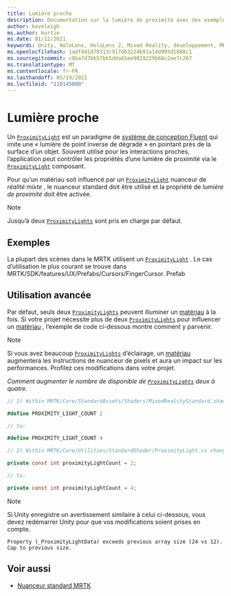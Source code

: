 ```yaml
---
title: Lumière proche
description: Documentation sur la lumière de proximité avec des exemples dans MRTK
author: keveleigh
ms.author: kurtie
ms.date: 01/12/2021
keywords: Unity, HoloLens, HoloLens 2, Mixed Reality, développement, MRTK
ms.openlocfilehash: 1adf4d1d70313c917d63224b91a14d995d1888c1
ms.sourcegitcommit: c0ba7d7bb57bb5dda65ee9019229b68c2ee7c267
ms.translationtype: MT
ms.contentlocale: fr-FR
ms.lasthandoff: 05/19/2021
ms.locfileid: "110145000"
---
```

# <a name="proximity-light"></a>Lumière proche

Un [`ProximityLight`](xref:Microsoft.MixedReality.Toolkit.Utilities.ProximityLight) est un paradigme de [système de conception Fluent](https://www.microsoft.com/design/fluent/) qui imite une « lumière de point inverse de dégradé » en pointant près de la surface d’un objet. Souvent utilisé pour les interactions proches, l’application peut contrôler les propriétés d’une lumière de proximité via le [`ProximityLight`](xref:Microsoft.MixedReality.Toolkit.Utilities.ProximityLight) composant.

Pour qu’un matériau soit influencé par un [`ProximityLight`](xref:Microsoft.MixedReality.Toolkit.Utilities.ProximityLight) nuanceur de *réalité mixte* , le nuanceur standard doit être utilisé et la propriété de *lumière de proximité* doit être activée.

> [!NOTE]
> Jusqu’à deux [`ProximityLights`](xref:Microsoft.MixedReality.Toolkit.Utilities.ProximityLight) sont pris en charge par défaut.

## <a name="examples"></a>Exemples

La plupart des scènes dans le MRTK utilisent un [`ProximityLight`](xref:Microsoft.MixedReality.Toolkit.Utilities.ProximityLight) . Le cas d’utilisation le plus courant se trouve dans MRTK/SDK/features/UX/Prefabs/Cursors/FingerCursor. Prefab

## <a name="advanced-usage"></a>Utilisation avancée

Par défaut, seuls deux [`ProximityLights`](xref:Microsoft.MixedReality.Toolkit.Utilities.ProximityLight) peuvent illuminer un [matériau](https://docs.unity3d.com/ScriptReference/Material.html) à la fois. Si votre projet nécessite plus de deux [`ProximityLights`](xref:Microsoft.MixedReality.Toolkit.Utilities.ProximityLight) pour influencer un [matériau](https://docs.unity3d.com/ScriptReference/Material.html) , l’exemple de code ci-dessous montre comment y parvenir.

> [!NOTE]
> Si vous avez beaucoup [`ProximityLights`](xref:Microsoft.MixedReality.Toolkit.Utilities.ProximityLight) d’éclairage, un [matériau](https://docs.unity3d.com/ScriptReference/Material.html) augmentera les instructions de nuanceur de pixels et aura un impact sur les performances. Profilez ces modifications dans votre projet.

*Comment augmenter le nombre de disponible de [`ProximityLights`](xref:Microsoft.MixedReality.Toolkit.Utilities.ProximityLight) deux à quatre.*

```C#
// 1) Within MRTK/Core/StandardAssets/Shaders/MixedRealityStandard.shader change:

#define PROXIMITY_LIGHT_COUNT 2

// to:

#define PROXIMITY_LIGHT_COUNT 4

// 2) Within MRTK/Core/Utilities/StandardShader/ProximityLight.cs change:

private const int proximityLightCount = 2;

// to:

private const int proximityLightCount = 4;
```

> [!NOTE]
> Si Unity enregistre un avertissement similaire à celui ci-dessous, vous devez redémarrer Unity pour que vos modifications soient prises en compte.
>
>`Property (_ProximityLightData) exceeds previous array size (24 vs 12). Cap to previous size.`

## <a name="see-also"></a>Voir aussi

* [Nuanceur standard MRTK](mrtk-standard-shader.md)
